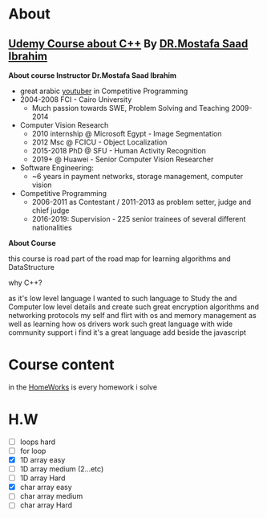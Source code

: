 # About

## [Udemy Course about C++](https://www.udemy.com/course/cpp-4skills/) By [DR.Mostafa Saad Ibrahim](https://sites.google.com/site/mostafasibrahim/)

**About course Instructor Dr.Mostafa Saad Ibrahim**

- great arabic [youtuber](https://www.youtube.com/c/ArabicCompetitiveProgramming) in Competitive Programming
- 2004-2008 FCI - Cairo University
  - Much passion towards SWE, Problem Solving and Teaching 2009-2014
- Computer Vision Research
  - 2010 internship @ Microsoft Egypt - Image Segmentation
  - 2012 Msc @ FCICU - Object Localization
  - 2015-2018 PhD @ SFU - Human Activity Recognition
  - 2019+ @ Huawei - Senior Computer Vision Researcher
- Software Engineering:
  - ~6 years in payment networks, storage management, computer vision
- Competitive Programming
  - 2006-2011 as Contestant / 2011-2013 as problem setter, judge and chief judge
  - 2016-2019: Supervision - 225 senior trainees of several different nationalities

**About Course**

this course is road part of the road map for learning algorithms and DataStructure

why C++?

as it's low level language I wanted to such language to Study the and Computer low level details and create such great encryption algorithms and networking protocols my self and flirt with os and memory management as well as learning how os drivers work
such great language with wide community support i find it's a great language add beside the javascript

# Course content

in the [HomeWorks](./HomeWorks/) is every homework i solve

# H.W

- [ ] loops hard
- [ ] for loop
- [x] 1D array easy
- [ ] 1D array medium (2...etc)
- [ ] 1D array Hard
- [x] char array easy
- [ ] char array medium
- [ ] char array Hard
